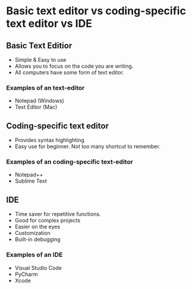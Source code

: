 # Basic text editor vs coding-specific text editor vs IDE

## Basic Text Editior
- Simple & Easy to use
- Allows you to focus on the code you are writing.
- All computers have some form of text editor.

### Examples of an text-editor
  - Notepad (Windows)
  - Text Editor (Mac) 
  

## Coding-specific text editor
- Provides syntax highlighting
- Easy use for beginner. Not too many shortcut to remember.


### Examples of an coding-specific text-editor
- Notepad++
- Sublime Text

## IDE
- Time saver for repetitive functions.
- Good for complex projects
- Easier on the eyes
- Customization
- Built-in debugging

### Examples of an IDE
  - Visual Studio Code
  - PyCharm
  - Xcode
